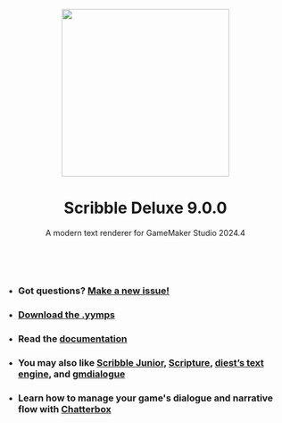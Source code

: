 <p align="center"><img src="https://raw.githubusercontent.com/JujuAdams/scribble/master/LOGO.png" style="display:block; margin:auto; width:300px"></p>
<h1 align="center">Scribble Deluxe 9.0.0</h1>
<p align="center">A modern text renderer for GameMaker Studio 2024.4</p>

&nbsp;

&nbsp;

- ### Got questions? [Make a new issue!](https://github.com/JujuAdams/Scribble/issues/new)
- ### [Download the .yymps](https://github.com/JujuAdams/scribble/releases/)
- ### Read the [documentation](http://jujuadams.github.io/Scribble)
- ### You may also like [Scribble Junior](https://www.github.com/jujuadams/ScribbleJunior/), [Scripture](https://pixelatedpope.itch.io/scripture), [diest’s text engine](http://michaelvandiest.com/advanced-dialogue-box/), and [gmdialogue](https://github.com/danielpancake/gmdialogue)
- ### Learn how to manage your game's dialogue and narrative flow with [Chatterbox](https://github.com/JujuAdams/Scribblebox)

